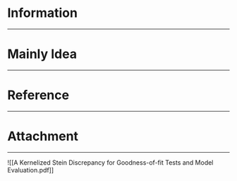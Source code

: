 # Information
---


# Mainly Idea
---


# Reference
---


# Attachment
---
![[A Kernelized Stein Discrepancy for Goodness-of-fit Tests and Model Evaluation.pdf]]